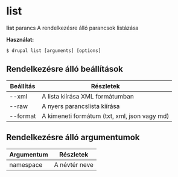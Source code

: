 # list
**list** parancs A rendelkezésre álló parancsok listázása

**Használat:**
```
$ drupal list [arguments] [options] 
```

## Rendelkezésre álló beállítások
Beállítás | Részletek
-------|-------------
--xml | A lista kiírása XML formátumban
--raw | A nyers parancslista kiírása
--format | A kimeneti formátum (txt, xml, json vagy md)

## Rendelkezésre álló argumentumok
Argumentum | Részletek
---------|-------------
namespace | A névtér neve
